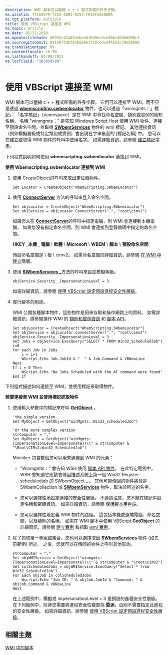 ```yaml
---
description: WMI 腳本可以壓縮 c + + 程式所需的許多步驟。
ms.assetid: 77168079-7253-4DB1-8252-7016F5A58DBA
ms.tgt_platform: multiple
title: 使用 VBScript 連接至 WMI
ms.topic: article
ms.date: 05/31/2018
ms.openlocfilehash: d6952c42a024ebedd10d9ec8ced0bc4946d808c3
ms.sourcegitcommit: 831e8f3db78ab820e1710cede244553c70e50500
ms.translationtype: MT
ms.contentlocale: zh-TW
ms.lasthandoff: 01/08/2021
ms.locfileid: "103850780"
---
```

# <a name="connecting-to-wmi-with-vbscript"></a>使用 VBScript 連接至 WMI

WMI 腳本可以壓縮 c + + 程式所需的許多步驟。 它們可以連接至 WMI，而不只是透過 [**wbemscripting.swbemlocator**](swbemlocator.md) 物件，也可以透過「winmgmts：」標記。 「名字標記」（namespace）是在 WMI 中尋找命名空間、類別或實例的簡短名稱。 名稱 "winmgmts：" 是告知 Windows Script Host 使用 WMI 物件、連接至預設命名空間，並取得 [**SWbemServices**](swbemservices.md) 物件的 wmi 標記。 其他連接資訊（例如模擬層級或特定類別或實例）會出現在字串後面的 [標記名稱] 中。 您可以在建立或取得 WMI 物件的呼叫中使用名字。 如需詳細資訊，請參閱 [建立標記字串](constructing-a-moniker-string.md)。

下列程式說明如何使用 **wbemscripting.swbemlocator** 連接到 WMI。

**使用 Wbemscripting.swbemlocator 連接到 WMI**

1.  使用 [CreateObject](/previous-versions//xzysf6hc(v=vs.85))的呼叫來取出定位器物件。

    ```VB
    Set Locator = CreateObject("WbemScripting.SWbemLocator")
    ```

    

2.  使用 [**ConnectServer**](swbemlocator-connectserver.md) 方法的呼叫來登入命名空間。

    ```VB
    Set objLocator = CreateObject("WbemScripting.SWbemLocator")
    Set objService = objLocator.ConnectServer(".", "root\cimv2")
    ```

    

    如果您未在 [**ConnectServer**](swbemlocator-connectserver.md)的呼叫中指定電腦，則 WMI 會連接到本機電腦。 如果您沒有指定命名空間，則 WMI 會連接到登錄機碼中指定的命名空間。

    **HKEY \_本機 \_ 電腦** \\ **軟體** \\ **Microsoft** \\ **WBEM** \\ **腳本** \\ **預設命名空間**

    預設命名空間是 \\ 根 \\ cimv2。 如需命名空間的詳細資訊，請參閱 [在 WMI 中建立](creating-hierarchies-within-wmi.md)階層。

3.  使用 [**SWbemServices \_**](swbemservices-security-.md)方法的呼叫來設定模擬等級。

    ```VB
    objService.Security_.ImpersonationLevel = 3 
    ```

    

    如需詳細資訊，請參閱 [使用 VBScript 設定預設進程安全性層級](setting-the-default-process-security-level-using-vbscript.md)。

4.  實行腳本的用途。

    WMI 公開各種腳本物件，這些物件是用來存取和操作網路上的資料。 如需詳細資訊，請參閱操作 WMI 的 [類別和實例資訊](manipulating-class-and-instance-information.md) 和 [腳本 API](scripting-api-for-wmi.md)。

    ```VB
    Set objLocator = CreateObject("WbemScripting.SWbemLocator")
    Set objService = objLocator.ConnectServer(".", "root\cimv2")
    objService.Security_.ImpersonationLevel = 3
    Set Jobs = objService.ExecQuery("SELECT * FROM Win32_ScheduledJob")
    i=0
    For each Job in Jobs
        i = i+1   
        WScript.Echo Job.JobId & "  " & Job.Command & VBNewLine
    Next
    If i = 0 Then
        WScript.Echo "No Jobs Scheduled with the AT command were found"
    End If
    ```

    

下列程式描述如何連接至 WMI，並使用標記來取得物件。

**若要連接至 WMI 並使用標記抓取物件**

1.  使用輸入參數中的標記來呼叫 [**GetObject**](https://msdn.microsoft.com/library/ebdktb00(v=VS.71).aspx) 。

    ```VB
    'the simple version
    Set MyObject = GetObject("winMgmts::Win32_scheduledJob")

    'Or the more complex version
    strComputer = "."
    Set MyObject = GetObject("winMgmts:{impersonationLevel=impersonate}!\\" & strComputer & "\Root\CIMv2:Win32_ScheduledJob")
    ```

    

    Moiniker 包含數個您可以用來連線到 WMI 的元素：

    -   "Winmgmts：" 會告知 WSH 使用 [腳本 API 物件](scripting-api-objects.md)。 在此特定範例中，WSH 會知道它應該會傳回描述系統上第一個 Win32 Register-scheduledjob 的 SWbemObject \_ 。 其他可能傳回的物件將會是 SWbemCollection 或 [**SWbemServices**](swbemservices.md) 物件，取決於所述的名字。

    -   您可以選擇性地設定連接的安全性層級。 不過請注意，您不能在標記中設定名稱和密碼資訊。 如需詳細資訊，請參閱 [保護腳本用戶端](securing-scripting-clients.md)。

    -   您可以選擇性地定義 WMI 物件的路徑。 這包括本機或遠端電腦、命名空間，以及類別的名稱。 如需在 WMI 腳本中使用 VBScript [**GetObject**](https://msdn.microsoft.com/library/ebdktb00(v=VS.71).aspx) 的詳細資訊，請參閱 [建立實例](creating-an-instance.md) 和抓取 [wmi 實例](retrieving-an-instance.md)。

2.  除了抓取單一專案或集合，您也可以選擇取出 [**SWbemServices**](swbemservices.md) 物件 (如先前範例) 所述。 之後，您就可以在傳回的物件上呼叫其他查詢。

    ```VB
    strComputer = "."
    Set objWMIService = GetObject("winmgmts:{impersonationLevel=impersonate}!\\" & strComputer & "\root\cimv2")
    Set colScheduledJobs = objWMIService.ExecQuery("Select * from Win32_ScheduledJob")
    For Each objJob in colScheduledJobs
        Wscript.Echo "Job ID: " & objJob.JobId & "Command: " & objJob.Command & VBNewLine
    Next
    ```

    

    在上述範例中，模擬或 impersonationLevel = 3 是預設的進程安全性層級。 在下列範例中，除非您需要將進程安全性變更為 **委派**，否則不需要指定此進程的安全性層級。 如需詳細資訊，請參閱 [使用 VBScript 設定預設進程安全性層級](setting-the-default-process-security-level-using-vbscript.md)。

## <a name="related-topics"></a>相關主題

<dl> <dt>

[WMI 中的腳本](/windows/desktop/WmiSdk/creating-a-wmi-script)
</dt> </dl>

 

 
